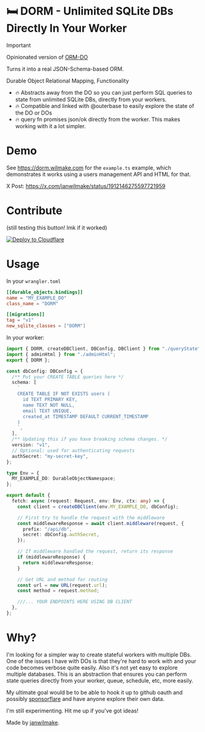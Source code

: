 # 🛏️ DORM - Unlimited SQLite DBs Directly In Your Worker

> [!IMPORTANT]
> Opinionated version of [ORM-DO](https://github.com/janwilmake/orm-do)
>
> Turns it into a real JSON-Schema-based ORM.

Durable Object Relational Mapping, Functionality

- 🔥 Abstracts away from the DO so you can just perform SQL queries to state from unlimited SQLite DBs, directly from your workers.
- 🔥 Compatible and linked with @outerbase to easily explore the state of the DO or DOs
- 🔥 query fn promises json/ok directly from the worker. This makes working with it a lot simpler.

# Demo

See https://dorm.wilmake.com for the `example.ts` example, which demonstrates it works using a users management API and HTML for that.

X Post: https://x.com/janwilmake/status/1912146275597721959

# Contribute

(still testing this button! lmk if it worked)

[![Deploy to Cloudflare](https://deploy.workers.cloudflare.com/button)](https://deploy.workers.cloudflare.com/?url=https://github.com/janwilmake/orm-do)

# Usage

In your `wrangler.toml`

```toml
[[durable_objects.bindings]]
name = "MY_EXAMPLE_DO"
class_name = "DORM"

[[migrations]]
tag = "v1"
new_sqlite_classes = ["DORM"]
```

In your worker:

```ts
import { DORM, createDBClient, DBConfig, DBClient } from "./queryState";
import { adminHtml } from "./adminHtml";
export { DORM };

const dbConfig: DBConfig = {
  /** Put your CREATE TABLE queries here */
  schema: [
    `
    CREATE TABLE IF NOT EXISTS users (
      id TEXT PRIMARY KEY,
      name TEXT NOT NULL,
      email TEXT UNIQUE,
      created_at TIMESTAMP DEFAULT CURRENT_TIMESTAMP
    )
    `,
  ],
  /** Updating this if you have breaking schema changes. */
  version: "v1",
  // Optional: used for authenticating requests
  authSecret: "my-secret-key",
};

type Env = {
  MY_EXAMPLE_DO: DurableObjectNamespace;
};

export default {
  fetch: async (request: Request, env: Env, ctx: any) => {
    const client = createDBClient(env.MY_EXAMPLE_DO, dbConfig);

    // First try to handle the request with the middleware
    const middlewareResponse = await client.middleware(request, {
      prefix: "/api/db",
      secret: dbConfig.authSecret,
    });

    // If middleware handled the request, return its response
    if (middlewareResponse) {
      return middlewareResponse;
    }

    // Get URL and method for routing
    const url = new URL(request.url);
    const method = request.method;

    ///... YOUR ENDPOINTS HERE USING DB CLIENT
  },
};
```

# Why?

I'm looking for a simpler way to create stateful workers with multiple DBs. One of the issues I have with DOs is that they're hard to work with and your code becomes verbose quite easily. Also it's not yet easy to explore multiple databases. This is an abstraction that ensures you can perform state queries directly from your worker, queue, schedule, etc, more easily.

My ultimate goal would be to be able to hook it up to github oauth and possibly [sponsorflare](https://sponsorflare.com) and have anyone explore their own data.

I'm still experimenting. Hit me up if you've got ideas!

Made by [janwilmake](https://x.com/janwilmake).
